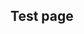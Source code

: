 ## Test page

<div
  class="tabs"
  name="test"
  enabled="true"
  height="600"
  tabs="[
    { key: 'component', filepath: 'example/NavUiTest' },
    { key: 'component', filepath: 'example/GeomorphEdit' },
    // { key: 'component', filepath: 'example/RedoubtDemo3D' },
    // { key: 'component', filepath: 'example/CssPanZoomDemo' },
    // { key: 'component', filepath: 'example/NavStringPull' },
    // { key: 'component', filepath: 'example/TriangleDev#301' },
    // { key: 'component', filepath: 'example/Css3d#301' },
    // { key: 'terminal', filepath: 'test' },
    // { key: 'terminal', filepath: 'other' },
  ]"
>
</div>
